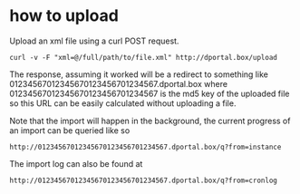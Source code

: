 # how to upload


Upload an xml file using a curl POST request.

	curl -v -F "xml=@/full/path/to/file.xml" http://dportal.box/upload

The response, assuming it worked will be a redirect to something like 
01234567012345670123456701234567.dportal.box where 
01234567012345670123456701234567 is the md5 key of the uploaded file so 
this URL can be easily calculated without uploading a file.

Note that the import will happen in the background, the current 
progress of an import can be queried like so

	http://01234567012345670123456701234567.dportal.box/q?from=instance

The import log can also be found at

	http://01234567012345670123456701234567.dportal.box/q?from=cronlog


